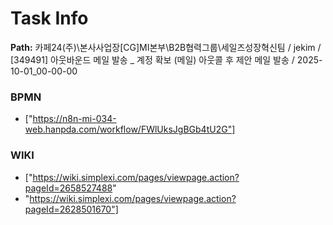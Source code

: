 # Task Info

**Path:** 카페24(주)\본사사업장\[CG]MI본부\B2B협력그룹\세일즈성장혁신팀 / jekim / [349491] 아웃바운드 메일 발송 _ 계정 확보 (메일) 아웃콜 후 제안 메일 발송 / 2025-10-01_00-00-00

### BPMN
- ["https://n8n-mi-034-web.hanpda.com/workflow/FWlUksJgBGb4tU2G"]

### WIKI
- ["https://wiki.simplexi.com/pages/viewpage.action?pageId=2658527488"
- "https://wiki.simplexi.com/pages/viewpage.action?pageId=2628501670"]

